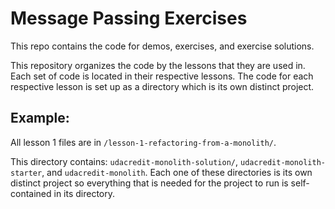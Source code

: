 # Message Passing Exercises
This repo contains the code for demos, exercises, and exercise solutions.

This repository organizes the code by the lessons that they are used in. Each set of code is located in their respective lessons. The code for each respective lesson is set up as a directory which is its own distinct project.

## Example:
All lesson 1 files are in `/lesson-1-refactoring-from-a-monolith/`.

This directory contains: `udacredit-monolith-solution/`, `udacredit-monolith-starter`, and `udacredit-monolith`. Each one of these directories is its own distinct project so everything that is needed for the project to run is self-contained in its directory.

